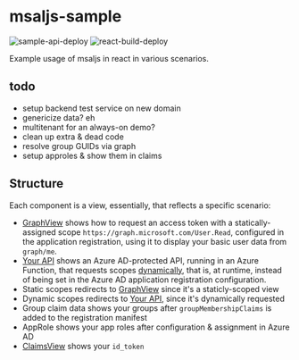 # msaljs-sample

![sample-api-deploy](https://github.com/jpda/msaljs-sample/workflows/sample-api-deploy/badge.svg) ![react-build-deploy](https://github.com/jpda/msaljs-sample/workflows/react-build-deploy/badge.svg)

Example usage of msaljs in react in various scenarios.

## todo

- setup backend test service on new domain
- genericize data? eh
- multitenant for an always-on demo?
- clean up extra &amp; dead code
- resolve group GUIDs via graph
- setup approles &amp; show them in claims

## Structure

Each component is a view, essentially, that reflects a specific scenario:

- [GraphView](src/components/graph/GraphView.tsx) shows how to request an access token with a statically-assigned scope `https://graph.microsoft.com/User.Read`, configured in the application registration, using it to display your basic user data from `graph/me`.
- [Your API](src/components/power/PowerView.tsx) shows an Azure AD-protected API, running in an Azure Function, that requests scopes [dynamically](https://docs.microsoft.com/en-us/azure/active-directory/develop/azure-ad-endpoint-comparison#scopes-not-resources), that is, at runtime, instead of being set in the Azure AD application registration configuration.
- Static scopes redirects to [GraphView](src/components/graph/GraphView.tsx) since it's a staticly-scoped view
- Dynamic scopes redirects to [Your API](src/components/power/PowerView.tsx), since it's dynamically requested
- Group claim data shows your groups after `groupMembershipClaims` is added to the registration manifest
- AppRole shows your app roles after configuration &amp; assignment in Azure AD
- [ClaimsView](src/components/claims/ClaimsView.tsx) shows your `id_token`
